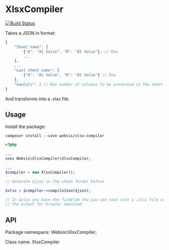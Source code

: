 XlsxCompiler
============

[![Build Status](https://travis-ci.org/Websix/xlsx-compiler.svg?branch=1.1.1)](https://travis-ci.org/Websix/xlsx-compiler)

Takes a JSON in format:

``` JavaScript
{
    "Sheet name": [
        {"A": "A1 Value", "B": "B1 Value"}, // Row
        ...
    ],
    ...
    "Last sheet name": [
        {"A": "A1 Value", "B": "B1 Value"} // Row
    ],
    "maxCols": 2 // Max number of columns to be presented in the sheet
}
```

And transforms into a .xlsx file.

Usage
-----

Install the package:

```composer install --save websix/xlsx-compiler```


``` PHP
<?php

...
uses Websix\XlsxCompiler\XlsxCompiler;

...
$compiler = new XlsxCompiler();

// Generate $json in the shown format before

$xlsx = $compiler->compileJson($json);

// In $xlsx you have the fileblob tha you can save into a .xlsx file or echo in
// the output for browser download

```

API
---

Package namespace: Websix\XlsxCompiler;

Class name: XlsxCompiler